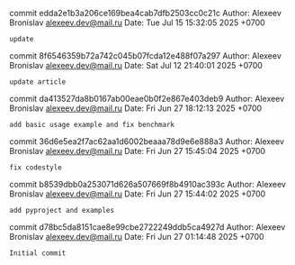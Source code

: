 commit edda2e1b3a206ce169bea4cab7dfb2503cc0c21c
Author: Alexeev Bronislav <alexeev.dev@mail.ru>
Date:   Tue Jul 15 15:32:05 2025 +0700

    update

commit 8f6546359b72a742c045b07fcda12e488f07a297
Author: Alexeev Bronislav <alexeev.dev@mail.ru>
Date:   Sat Jul 12 21:40:01 2025 +0700

    update article

commit da413527da8b0167ab00eae0b0f2e867e403deb9
Author: Alexeev Bronislav <alexeev.dev@mail.ru>
Date:   Fri Jun 27 18:12:13 2025 +0700

    add basic usage example and fix benchmark

commit 36d6e5ea2f7ac62aa1d6002beaaa78d9e6e888a3
Author: Alexeev Bronislav <alexeev.dev@mail.ru>
Date:   Fri Jun 27 15:45:04 2025 +0700

    fix codestyle

commit b8539dbb0a253071d626a507669f8b4910ac393c
Author: Alexeev Bronislav <alexeev.dev@mail.ru>
Date:   Fri Jun 27 15:44:02 2025 +0700

    add pyproject and examples

commit d78bc5da8151cae8e99cbe2722249ddb5ca4927d
Author: Alexeev Bronislav <alexeev.dev@mail.ru>
Date:   Fri Jun 27 01:14:48 2025 +0700

    Initial commit

